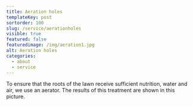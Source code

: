 ```yaml
---
title: Aeration holes
templateKey: post
sortorder: 100
slug: /service/aerationholes
visible: true
featured: false
featuredimage: /img/aeration1.jpg
alt: Aeration holes
categories:
  - about
  - service
---
```

To ensure that the roots of the lawn receive sufficient nutrition, water and air, we use an aerator. The results of this treatment 
are shown in this picture. 
